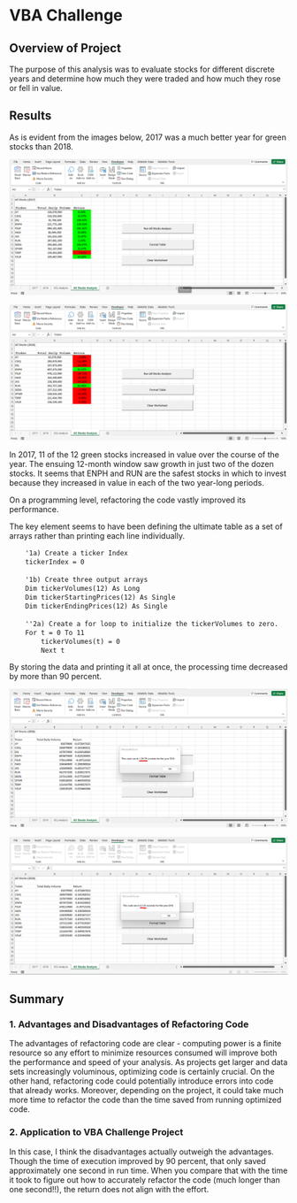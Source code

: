 # VBA Challenge

## Overview of Project
The purpose of this analysis was to evaluate stocks for different discrete years and determine how much they were traded and how much they rose or fell in value.

## Results
As is evident from the images below, 2017 was a much better year for green stocks than 2018.

![2017](/VBA_Challenge_2017.png)

![2018](/VBA_Challenge_2018.png)

In 2017, 11 of the 12 green stocks increased in value over the course of the year. The ensuing 12-month window saw growth in just two of the dozen stocks. It seems that ENPH and RUN are the safest stocks in which to invest because they increased in value in each of the two year-long periods.

On a programming level, refactoring the code vastly improved its performance.

The key element seems to have been defining the ultimate table as a set of arrays rather than printing each line individually.

```
    '1a) Create a ticker Index
    tickerIndex = 0

    '1b) Create three output arrays
    Dim tickerVolumes(12) As Long
    Dim tickerStartingPrices(12) As Single
    Dim tickerEndingPrices(12) As Single
        
    ''2a) Create a for loop to initialize the tickerVolumes to zero.
    For t = 0 To 11
        tickerVolumes(t) = 0
        Next t
```

By storing the data and printing it all at once, the processing time decreased by more than 90 percent.

![Initial Code](/RunTime_InitialCode.png)

![Refactored Code](/RunTime_RefactoredCode.png)

## Summary
### 1. Advantages and Disadvantages of Refactoring Code
The advantages of refactoring code are clear - computing power is a finite resource so any effort to minimize resources consumed will improve both the performance and speed of your analysis. As projects get larger and data sets increasingly voluminous, optimizing code is certainly crucial. On the other hand, refactoring code could potentially introduce errors into code that already works. Moreover, depending on the project, it could take much more time to refactor the code than the time saved from running optimized code.

### 2. Application to VBA Challenge Project
In this case, I think the disadvantages actually outweigh the advantages. Though the time of execution improved by 90 percent, that only saved approximately one second in run time. When you compare that with the time it took to figure out how to accurately refactor the code (much longer than one second!!), the return does not align with the effort.
